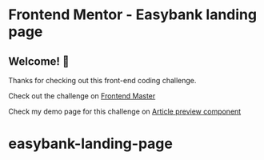 # Frontend Mentor - Easybank landing page

## Welcome! 👋

Thanks for checking out this front-end coding challenge.

Check out the challenge on [Frontend Master](https://www.frontendmentor.io/challenges/easybank-landing-page-WaUhkoDN)

Check my demo page for this challenge on [Article preview component](https://rafaeljon.github.io/easybanl-landing-page/index.html)
# easybank-landing-page
